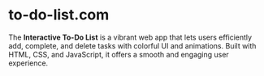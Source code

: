 # to-do-list.com
The **Interactive To-Do List** is a vibrant web app that lets users efficiently add, complete, and delete tasks with colorful UI and animations. Built with HTML, CSS, and JavaScript, it offers a smooth and engaging user experience.
